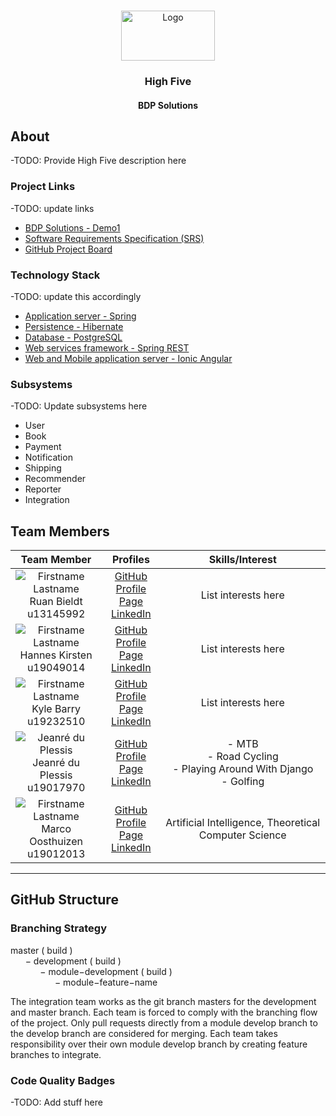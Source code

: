 
<!-- PROJECT SHIELDS -->
<!--
*** I'm using markdown "reference style" links for readability.
*** Reference links are enclosed in brackets [ ] instead of parentheses ( ).
*** See the bottom of this document for the declaration of the reference variables
*** for contributors-url, forks-url, etc. This is an optional, concise syntax you may use.
*** https://www.markdownguide.org/basic-syntax/#reference-style-links
-->

<!-- PROJECT LOGO -->


<br />

<p align="center">
  <a href="https://github.com/COS301-SE-2021/High-Five">
    <img src="https://www.agilebridge.co.za/wp-content/uploads/2019/04/logo-head.png" alt="Logo" width="150" height="80">
  </a>

<h3 align="center">High Five</h3>
<h4 align="center">BDP Solutions</h4>




[comment]: <> (<!-- TABLE OF CONTENTS -->)

[comment]: <> (<details open="open">)

[comment]: <> (  <summary><h2 style="display: inline-block">Table of Contents</h2></summary>)

[comment]: <> (  <ol>)

[comment]: <> (    <li>)

[comment]: <> (      <a href="#about-the-project">About The Project</a>)

[comment]: <> (      <ul>)

[comment]: <> (        <li><a href="#built-with">Built With</a></li>)

[comment]: <> (      </ul>)

[comment]: <> (    </li>)

[comment]: <> (    <li>)

[comment]: <> (      <a href="#getting-started">Getting Started</a>)

[comment]: <> (      <ul>)

[comment]: <> (        <li><a href="#prerequisites">Prerequisites</a></li>)

[comment]: <> (        <li><a href="#installation">Installation</a></li>)

[comment]: <> (      </ul>)

[comment]: <> (    </li>)

[comment]: <> (    <li><a href="#usage">Usage</a></li>)

[comment]: <> (    <li><a href="#roadmap">Roadmap</a></li>)

[comment]: <> (    <li><a href="#contributing">Contributing</a></li>)

[comment]: <> (    <li><a href="#license">License</a></li>)

[comment]: <> (    <li><a href="#contact">Contact</a></li>)

[comment]: <> (    <li><a href="#acknowledgements">Acknowledgements</a></li>)

[comment]: <> (  </ol>)

[comment]: <> (</details>)



<!-- ABOUT THE PROJECT -->
## About

-TODO: Provide High Five description here

### Project Links
-TODO: update links
* []()[BDP Solutions - Demo1](https://hibernate.org/)
* []()[Software Requirements Specification (SRS)](https://www.overleaf.com/9933879569jqwxmfqkbjcx)
* []()[GitHub Project Board](https://hibernate.org/)

### Technology Stack
-TODO: update this accordingly
* []()[Application server - Spring](https://spring.io/projects/spring-boot)
* []()[Persistence - Hibernate](https://hibernate.org/)
* []()[Database - PostgreSQL](https://www.postgresql.org/)
* []()[Web services framework - Spring REST](https://spring.io/guides/tutorials/rest/)
* []()[Web and Mobile application server - Ionic Angular](https://ionicframework.com/docs/angular/your-first-app)

### Subsystems
-TODO: Update subsystems here
* User
* Book
* Payment
* Notification
* Shipping
* Recommender
* Reporter
* Integration


## Team Members

| **Team Member** | **Profiles** | **Skills/Interest**
| :-----: | :-----: | :-----: |
| ![Firstname Lastname](https://pbs.twimg.com/profile_images/1370182726222020610/HYRxODnM_400x400.jpg "Ruan Bieldt") <br/> Ruan Bieldt <br/> u13145992 | [GitHub](https://github.com/CalebJohnstone) <br/> [Profile Page](https://gitusername.github.io/) <br/> [LinkedIn](https://www.linkedin.com/in/caleb-johnstone-94368a132/) <br/> | List interests here |
| ![Firstname Lastname](https://pbs.twimg.com/profile_images/1370182726222020610/HYRxODnM_400x400.jpg "Hannes Kirsten") <br/> Hannes Kirsten <br/> u19049014 | [GitHub](https://github.com/Adrian-Rae-19004029) <br/> [Profile Page](https://Adrian-Rae-19004029.github.io/) <br/> [LinkedIn](https://www.linkedin.com/in/adrian-rae-5796b31bb/) <br/> | List interests here |
| ![Firstname Lastname](https://pbs.twimg.com/profile_images/1370182726222020610/HYRxODnM_400x400.jpg "Kyle Barry") <br/> Kyle Barry <br/> u19232510 | [GitHub](https://github.com/simrxn-r) <br/> [Profile Page](https://simrxn-r.github.io/) <br/> [LinkedIn](https://www.linkedin.com/in/simran-rathilal-a26a7b20b/) <br/> | List interests here |
| ![Jeanré du Plessis](https://scontent.fjnb5-1.fna.fbcdn.net/v/t1.6435-1/c0.27.160.160a/p160x160/173781932_2908365312748123_6396003146555632035_n.jpg?_nc_cat=101&ccb=1-3&_nc_sid=7206a8&_nc_eui2=AeHxF0pEo_JOZ-sqhE3nobiErlpxN0aVhfiuWnE3RpWF-HLK0lQBWJl3LsuMxFbsZ2o2iV09xw3ShzKqT5HnomWa&_nc_ohc=wTh76RpZm1AAX905r1V&_nc_ht=scontent.fjnb5-1.fna&tp=27&oh=e3f7cf409442b56ff17aec7772308a6c&oe=60CB7BF0 "Jeanré du Plessis") <br/> Jeanré du Plessis <br/> u19017970 <br/>| [GitHub](https://github.com/JayXD-2K) <br/> [Profile Page](https://jayxd-2k.github.io/)  <br/> [LinkedIn](https://www.linkedin.com/in/jdp2k/) <br/> | - MTB <br/> - Road Cycling <br/> - Playing Around With Django <br/> - Golfing <br/> |
| ![Firstname Lastname](https://media-exp1.licdn.com/dms/image/C4D03AQGC-ldtLJjoow/profile-displayphoto-shrink_200_200/0/1618479763493?e=1623888000&v=beta&t=WVhTWbYzzf_wrM30LllQCd7zzSq-_wekgdbfFQIfCcQ "Marco Oosthuizen") <br/> Marco Oosthuizen <br/> u19012013 | [GitHub](https://github.com/Marco-Oosthuizen) <br/> [Profile Page](https://marco-oosthuizen.github.io/) <br/> [LinkedIn](https://www.linkedin.com/in/marco-oosthuizen-369b9320b/) <br/> | Artificial Intelligence, Theoretical Computer Science |

---

## GitHub Structure

### Branching Strategy

master ( build )
</br>
&nbsp;&nbsp;&nbsp;&nbsp;&nbsp;&nbsp;− development ( build )
</br>
&nbsp;&nbsp;&nbsp;&nbsp;&nbsp;&nbsp;&nbsp;&nbsp;&nbsp;&nbsp;&nbsp;&nbsp;− module−development ( build )
</br>
&nbsp;&nbsp;&nbsp;&nbsp;&nbsp;&nbsp;&nbsp;&nbsp;&nbsp;&nbsp;&nbsp;&nbsp;&nbsp;&nbsp;&nbsp;&nbsp;&nbsp;&nbsp;− module−feature−name

The integration team works as the git branch masters for the development and master branch. Each
team is forced to comply with the branching flow of the project. Only pull requests directly from
a module develop branch to the develop branch are considered for merging. Each team takes responsibility
over their own module develop branch by creating feature branches to integrate.

### Code Quality Badges
-TODO: Add stuff here

<!-- MARKDOWN LINKS & IMAGES -->
<!-- https://www.markdownguide.org/basic-syntax/#reference-style-links -->
[contributors-shield]: https://img.shields.io/github/contributors/github_username/repo.svg?style=for-the-badge
[contributors-url]: https://github.com/github_username/repo/graphs/contributors
[forks-shield]: https://img.shields.io/github/forks/github_username/repo.svg?style=for-the-badge
[forks-url]: https://github.com/github_username/repo/network/members
[stars-shield]: https://img.shields.io/github/stars/github_username/repo.svg?style=for-the-badge
[stars-url]: https://github.com/github_username/repo/stargazers
[issues-shield]: https://img.shields.io/github/issues/github_username/repo.svg?style=for-the-badge
[issues-url]: https://github.com/github_username/repo/issues
[license-shield]: https://img.shields.io/github/license/github_username/repo.svg?style=for-the-badge
[license-url]: https://github.com/github_username/repo/blob/master/LICENSE.txt
[linkedin-shield]: https://img.shields.io/badge/-LinkedIn-black.svg?style=for-the-badge&logo=linkedin&colorB=555
[linkedin-url]: https://linkedin.com/in/github_username
